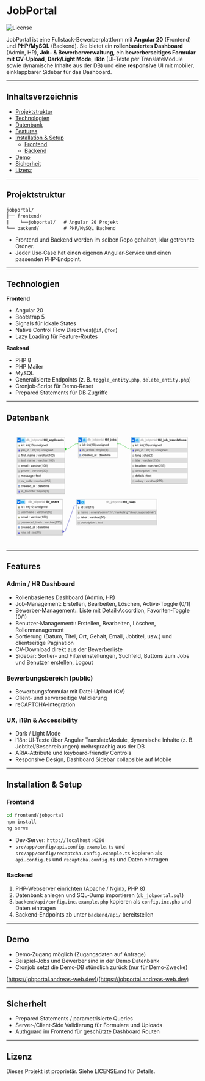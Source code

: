 # JobPortal
![License](https://img.shields.io/badge/license-Proprietary-red)

JobPortal ist eine Fullstack-Bewerberplattform mit **Angular 20** (Frontend) und **PHP/MySQL** (Backend). Sie bietet ein **rollenbasiertes Dashboard** (Admin, HR), **Job- & Bewerberverwaltung**, ein **bewerberseitiges Formular mit CV-Upload**, **Dark/Light Mode**, **i18n** (UI‑Texte per TranslateModule sowie dynamische Inhalte aus der DB) und eine **responsive** UI mit mobiler, einklappbarer Sidebar für das Dashboard.

---

## Inhaltsverzeichnis

* [Projektstruktur](#projektstruktur)
* [Technologien](#technologien)
* [Datenbank](#datenbank)
* [Features](#features)
* [Installation & Setup](#installation--setup)
  * [Frontend](#frontend)
  * [Backend](#backend)
* [Demo](#demo)
* [Sicherheit](#sicherheit)
* [Lizenz](#lizenz)

---

## Projektstruktur

```
jobportal/
├── frontend/
|    └──jobportal/   # Angular 20 Projekt
└── backend/         # PHP/MySQL Backend
```

* Frontend und Backend werden im selben Repo gehalten, klar getrennte Ordner.
* Jeder Use‑Case hat einen eigenen Angular‑Service und einen passenden PHP‑Endpoint.

---

## Technologien

**Frontend**

* Angular 20
* Bootstrap 5
* Signals für lokale States
* Native Control Flow Directives(`@if`, `@for`)
* Lazy Loading für Feature‑Routes

**Backend**

* PHP 8
* PHP Mailer
* MySQL
* Generalisierte Endpoints (z. B. `toggle_entity.php`, `delete_entity.php`)
* Cronjob‑Script für Demo‑Reset
* Prepared Statements für DB‑Zugriffe

---

## Datenbank

![Datenbankdesigner Screenshot](db-designer.webp)

---

## Features

### Admin / HR Dashboard

* Rollenbasiertes Dashboard (Admin, HR)
* Job‑Management: Erstellen, Bearbeiten, Löschen, Active‑Toggle (0/1)
* Bewerber‑Management:: Liste mit Detail‑Accordion, Favoriten‑Toggle (0/1)
* Benutzer‑Management:: Erstellen, Bearbeiten, Löschen, Rollenmanagement
* Sortierung (Datum, Titel, Ort, Gehalt, Email, Jobtitel, usw.) und clientseitige Pagination
* CV‑Download direkt aus der Bewerberliste
* Sidebar: Sortier‑ und Filtereinstellungen, Suchfeld, Buttons zum Jobs und Benutzer erstellen, Logout

### Bewerbungsbereich (public)

* Bewerbungsformular mit Datei‑Upload (CV)
* Client‑ und serverseitige Validierung
* reCAPTCHA‑Integration

### UX, i18n & Accessibility

* Dark / Light Mode
* i18n: UI‑Texte über Angular TranslateModule, dynamische Inhalte (z. B. Jobtitel/Beschreibungen) mehrsprachig aus der DB
* ARIA‑Attribute und keyboard‑friendly Controls
* Responsive Design, Dashboard Sidebar collapsible auf Mobile

---

## Installation & Setup

### Frontend

```bash
cd frontend/jobportal
npm install
ng serve
```

* Dev‑Server: `http://localhost:4200`
* `src/app/config/api.config.example.ts` und `src/app/config/recaptcha.config.example.ts` kopieren als `api.config.ts` und `recaptcha.config.ts` und Daten eintragen

### Backend

1. PHP‑Webserver einrichten (Apache / Nginx, PHP 8)
2. Datenbank anlegen und SQL‑Dump importieren (`db_jobportal.sql`)
3. `backend/api/config.inc.example.php` kopieren als `config.inc.php` und Daten eintragen
4. Backend‑Endpoints zb unter `backend/api/` bereitstellen

---

## Demo

* Demo‑Zugang möglich (Zugangsdaten auf Anfrage)
* Beispiel‑Jobs und Bewerber sind in der Demo Datenbank
* Cronjob setzt die Demo‑DB stündlich zurück (nur für Demo‑Zwecke)

[https://jobportal.andreas-web.dev]([https://jobportal.andreas-web.dev)

---

## Sicherheit

* Prepared Statements / parametrisierte Queries
* Server‑/Client‑Side Validierung für Formulare und Uploads
* Authguard im Frontend für geschützte Dashboard Routen

---

## Lizenz

Dieses Projekt ist proprietär. Siehe LICENSE.md für Details.